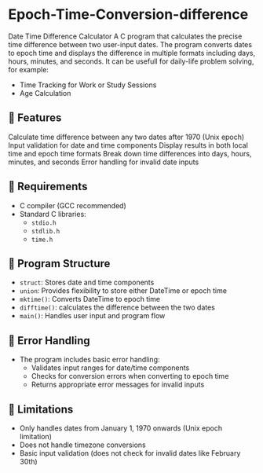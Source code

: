 # Epoch-Time-Conversion-difference
Date Time Difference Calculator
A C program that calculates the precise time difference between two user-input dates. The program converts dates to epoch time and displays the difference in multiple formats including days, hours, minutes, and seconds.
It can be usefull for daily-life problem solving, for example:
* Time Tracking for Work or Study Sessions
* Age Calculation
## 🚀 Features

Calculate time difference between any two dates after 1970 (Unix epoch)
Input validation for date and time components
Display results in both local time and epoch time formats
Break down time differences into days, hours, minutes, and seconds
Error handling for invalid date inputs

## 🚀 Requirements

* C compiler (GCC recommended)
* Standard C libraries:
  * `stdio.h`
  * `stdlib.h`
  * `time.h`
## 🚀 Program Structure

* `struct`: Stores date and time components
* `union`: Provides flexibility to store either DateTime or epoch time
* `mktime()`: Converts DateTime to epoch time
* `difftime()`: calculates the difference between the two dates
* `main()`: Handles user input and program flow

## 🚀 Error Handling
* The program includes basic error handling:
  * Validates input ranges for date/time components
  * Checks for conversion errors when converting to epoch time
  * Returns appropriate error messages for invalid inputs
## 🚀 Limitations
* Only handles dates from January 1, 1970 onwards (Unix epoch limitation)
* Does not handle timezone conversions
* Basic input validation (does not check for invalid dates like February 30th)
